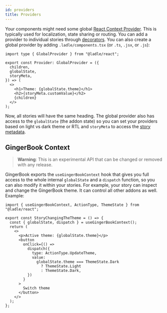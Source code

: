 ```yaml
---
id: providers
title: Providers
---
```


Your components might need some global [React Context Provider](https://reactjs.org/docs/context.html#contextprovider). This is typically used for localization, state sharing or routing. You can add a provider to individual stories through [decorators](./stories#decorators). You can also create a global provider by adding `.ladle/components.tsx` (or `.ts`, `.jsx`, or `.js`):

```tsx title=".ladle/components.tsx"
import type { GlobalProvider } from "@ladle/react";

export const Provider: GlobalProvider = ({
  children,
  globalState,
  storyMeta,
}) => (
  <>
    <h1>Theme: {globalState.theme}</h1>
    <h2>{storyMeta.customValue}</h2>
    {children}
  </>
);
```

Now, all stories will have the same heading. The global provider also has access to the `globalState` (the addon state) so you can set your providers based on light vs dark theme or RTL and `storyMeta` to access the [story metadata](/docs/meta).

## GingerBook Context

> **Warning**: This is an experimental API that can be changed or removed with any release.

GingerBook exports the `useGingerBookContext` hook that gives you full access to the whole internal `globalState` and a `dispatch` function, so you can also modify it within your stories. For example, your story can inspect and change the GingerBook theme. It can control all other addons as well. Example:

```tsx
import { useGingerBookContext, ActionType, ThemeState } from "@ladle/react";

export const StoryChangingTheTheme = () => {
  const { globalState, dispatch } = useGingerBookContext();
  return (
    <>
      <p>Active theme: {globalState.theme}</p>
      <button
        onClick={() =>
          dispatch({
            type: ActionType.UpdateTheme,
            value:
              globalState.theme === ThemeState.Dark
                ? ThemeState.Light
                : ThemeState.Dark,
          })
        }
      >
        Switch theme
      </button>
    </>
  );
};
```
